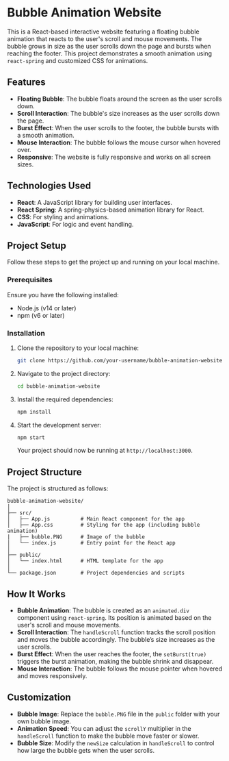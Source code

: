 
# Bubble Animation Website

This is a React-based interactive website featuring a floating bubble animation that reacts to the user's scroll and mouse movements. The bubble grows in size as the user scrolls down the page and bursts when reaching the footer. This project demonstrates a smooth animation using `react-spring` and customized CSS for animations.

## Features

- **Floating Bubble**: The bubble floats around the screen as the user scrolls down.
- **Scroll Interaction**: The bubble's size increases as the user scrolls down the page.
- **Burst Effect**: When the user scrolls to the footer, the bubble bursts with a smooth animation.
- **Mouse Interaction**: The bubble follows the mouse cursor when hovered over.
- **Responsive**: The website is fully responsive and works on all screen sizes.

## Technologies Used

- **React**: A JavaScript library for building user interfaces.
- **React Spring**: A spring-physics-based animation library for React.
- **CSS**: For styling and animations.
- **JavaScript**: For logic and event handling.

## Project Setup

Follow these steps to get the project up and running on your local machine.

### Prerequisites

Ensure you have the following installed:

- Node.js (v14 or later)
- npm (v6 or later)

### Installation

1. Clone the repository to your local machine:

   ```bash
   git clone https://github.com/your-username/bubble-animation-website.git
   ```

2. Navigate to the project directory:

   ```bash
   cd bubble-animation-website
   ```

3. Install the required dependencies:

   ```bash
   npm install
   ```

4. Start the development server:

   ```bash
   npm start
   ```

   Your project should now be running at `http://localhost:3000`.

## Project Structure

The project is structured as follows:

```
bubble-animation-website/
│
├── src/
│   ├── App.js          # Main React component for the app
│   ├── App.css         # Styling for the app (including bubble animation)
|   ├── bubble.PNG      # Image of the bubble
│   └── index.js        # Entry point for the React app
│
├── public/
│   └── index.html      # HTML template for the app
│
└── package.json        # Project dependencies and scripts
```

## How It Works

- **Bubble Animation**: The bubble is created as an `animated.div` component using `react-spring`. Its position is animated based on the user's scroll and mouse movements.
- **Scroll Interaction**: The `handleScroll` function tracks the scroll position and moves the bubble accordingly. The bubble’s size increases as the user scrolls.
- **Burst Effect**: When the user reaches the footer, the `setBurst(true)` triggers the burst animation, making the bubble shrink and disappear.
- **Mouse Interaction**: The bubble follows the mouse pointer when hovered and moves responsively.

## Customization

- **Bubble Image**: Replace the `bubble.PNG` file in the `public` folder with your own bubble image.
- **Animation Speed**: You can adjust the `scrollY` multiplier in the `handleScroll` function to make the bubble move faster or slower.
- **Bubble Size**: Modify the `newSize` calculation in `handleScroll` to control how large the bubble gets when the user scrolls.
